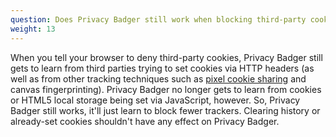 ```yaml
---
question: Does Privacy Badger still work when blocking third-party cookies in the browser?
weight: 13
---
```


When you tell your browser to deny third-party cookies, Privacy Badger still gets to learn from third parties trying to set cookies via HTTP headers (as well as from other tracking techniques such as [pixel cookie sharing](https://www.eff.org/deeplinks/2019/07/sharpening-our-claws-teaching-privacy-badger-fight-more-third-party-trackers) and canvas fingerprinting). Privacy Badger no longer gets to learn from cookies or HTML5 local storage being set via JavaScript, however. So, Privacy Badger still works, it'll just learn to block fewer trackers. Clearing history or already-set cookies shouldn't have any effect on Privacy Badger.
